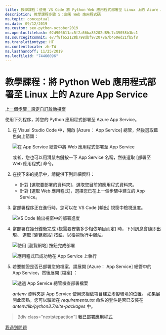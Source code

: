 ```yaml
---
title: 教學課程：使用 VS Code 將 Python Web 應用程式部署至 Linux 上的 Azure App Service
description: 教學課程步驟 5：部署 Web 應用程式碼
ms.topic: conceptual
ms.date: 09/12/2019
ms.custom: seo-python-october2019
ms.openlocfilehash: 02d906611ac5f2a56ba85202d89c7c39058b3bc1
ms.sourcegitcommit: e77f8f652128b798dbf972078a7b460ed21fb5f8
ms.translationtype: HT
ms.contentlocale: zh-TW
ms.lasthandoff: 11/25/2019
ms.locfileid: "74466096"
---
```

# <a name="tutorial-deploy-your-python-web-app-to-azure-app-service-on-linux"></a>教學課程：將 Python Web 應用程式部署至 Linux 上的 Azure App Service

[上一個步驟：設定自訂啟動檔案](tutorial-deploy-app-service-on-linux-04.md)

使用下列程序，將您的 Python 應用程式部署至 Azure App Service。

1. 在 Visual Studio Code 中，開啟 [Azure：  App Service] 總管，然後選取藍色向上箭頭：

   ![在 App Service 總管中將 Web 應用程式部署至 App Service](media/deploy-azure/deploy-web-app-to-app-service-in-app-service-explorer.png)

    或者，您也可以用滑鼠右鍵按一下 App Service 名稱，然後選取 [部署至 Web 應用程式]  命令。

1. 在接下來的提示中，請提供下列詳細資料：

    - 針對 [選取要部署的資料夾]，選取您目前的應用程式資料夾。
    - 針對 [選取 Web 應用程式]，選擇您已在上一個步驟中建立的 App Service。

1. 當部署程序正在進行時，您可以在 VS Code [輸出]  視窗中檢視進度。

    ![VS Code 輸出視窗中的部署進度](media/deploy-azure/view-deployment-progress-in-visual-studio-code-output.png)

1. 當部署在幾分鐘後完成 (視需要安裝多少相依項目而定) 時，下列訊息會隨即出現。 選取 [瀏覽網站]  按鈕，以檢視執行中網站。

    ![使用 [瀏覽網站] 按鈕完成部署](media/deploy-azure/web-app-deployment-complete-with-browse-website-button.png)

    ![應用程式已成功地在 App Service 上執行](media/deploy-azure/web-app-running-successfully-on-app-service.png)

1. 若要驗證是否已部署您的檔案，請展開 [Azure：  App Service] 總管中的 App Service，然後展開 [檔案]  ：

    ![透過 App Service 總管檢查部署檔案](media/deploy-azure/expand-files-node-to-check-deployment-of-web-app-files.png)

    *antenv* 資料夾是 App Service 使用您相依項目建立虛擬環境的位置。 如果展開此節點，您可以驗證在 *requirements.txt* 命名的套件是否已安裝在 *antenv/lib/python3.7/site-packages* 中。

> [!div class="nextstepaction"]
> [我已部署應用程式](tutorial-deploy-app-service-on-linux-06.md)

[我遇到問題](https://www.research.net/r/PWZWZ52?tutorial=vscode-appservice-python&step=05-deploy-app)
